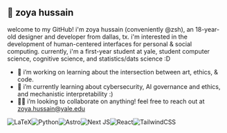 ## 🌿 zoya hussain

welcome to my GitHub! i'm zoya hussain (conveniently @zsh), an 18-year-old designer and developer from dallas, tx. i'm interested in the development of human-centered interfaces for personal & social computing. currently, i'm a first-year student at yale, student computer science, cognitive science, and statistics/dats science :D

- 🔭 i’m working on learning about the intersection between art, ethics, & code. 
- 🌱 i’m currently learning about cybersecurity, AI governance and ethics, and mechanistic interpretability :)
- 🫶🏼 i’m looking to collaborate on anything! feel free to reach out at [zoya.hussain@yale.edu](mailto:zoya.hussain@yale.edu)

![LaTeX](https://img.shields.io/badge/latex-%23008080.svg?style=for-the-badge&logo=latex&logoColor=white)![Python](https://img.shields.io/badge/python-3670A0?style=for-the-badge&logo=python&logoColor=ffdd54)![Astro](https://img.shields.io/badge/astro-%232C2052.svg?style=for-the-badge&logo=astro&logoColor=white)![Next JS](https://img.shields.io/badge/Next-black?style=for-the-badge&logo=next.js&logoColor=white)![React](https://img.shields.io/badge/react-%2320232a.svg?style=for-the-badge&logo=react&logoColor=%2361DAFB)![TailwindCSS](https://img.shields.io/badge/tailwindcss-%2338B2AC.svg?style=for-the-badge&logo=tailwind-css&logoColor=white)
